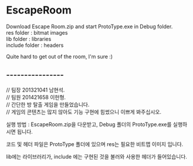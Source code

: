 # EscapeRoom
Download Escape Room.zip and start ProtoType.exe in Debug folder.  
res folder : bitmat images  
lib folder : libraries  
include folder : headers  
  
Quite hard to get out of the room, I'm sure :)  

## ----------------  
// 팀장 201321041 남현석.  
// 팀원 201421658 이헌형.  
// 간단한 방 탈출 게임을 만들었습니다.  
// 게임의 콘텐츠는 많지 않아도 기능 구현에 힘썼으니 이쁘게 봐주십시오.  

실행 방법 : EscapeRoom.zip을 다운받고, Debug 폴더의 ProtoType.exe를 실행하시면 됩니다.

코드 및 헤더 파일은 ProtoType 폴더에 있으며 res는 필요한 비트맵 이미지 입니다.

lib에는 라이브러리가, include 에는 구현된 것을 불러와 사용한 헤더가 들어있습니다.
